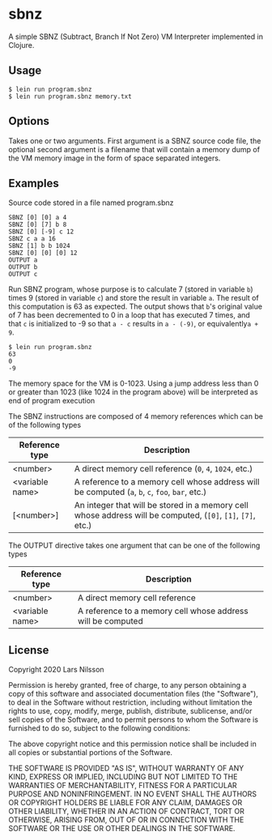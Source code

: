 # sbnz

A simple SBNZ (Subtract, Branch If Not Zero) VM Interpreter implemented in Clojure.

## Usage

    $ lein run program.sbnz
    $ lein run program.sbnz memory.txt

## Options

Takes one or two arguments. First argument is a SBNZ source code file, the optional second argument is a filename that will contain a memory dump of the VM memory image in the form of space separated integers.

## Examples

Source code stored in a file named program.sbnz

    SBNZ [0] [0] a 4
    SBNZ [0] [7] b 8
    SBNZ [0] [-9] c 12
    SBNZ c a a 16
    SBNZ [1] b b 1024
    SBNZ [0] [0] [0] 12
    OUTPUT a
    OUTPUT b
    OUTPUT c

Run SBNZ program, whose purpose is to calculate 7 (stored in variable `b`) times 9 (stored in variable `c`) and store the result in variable `a`. The result of this computation is 63 as expected. The output shows that `b`'s original value of 7 has been decremented to 0 in a loop that has executed 7 times, and that `c` is initialized to -9 so that `a - c` results in `a - (-9)`, or equivalently`a + 9`.

    $ lein run program.sbnz
    63
    0
    -9

The memory space for the VM is 0-1023. Using a jump address less than 0 or greater than 1023 (like 1024 in the program above) will be interpreted as end of program execution

The SBNZ instructions are composed of 4 memory references which can be of the following types

Reference type | Description
---------------|------------
\<number\> | A direct memory cell reference (`0`, `4`, `1024`, etc.)
\<variable name\> | A reference to a memory cell whose address will be computed (`a`, `b`, `c`, `foo`, `bar`, etc.)
\[\<number\>\] | An integer that will be stored in a memory cell whose address will be computed, (`[0]`, `[1]`, `[7]`, etc.)

The OUTPUT directive takes one argument that can be one of the following types

Reference type | Description
---------------|------------
\<number\> | A direct memory cell reference
\<variable name\> | A reference to a memory cell whose address will be computed

## License

Copyright 2020 Lars Nilsson

Permission is hereby granted, free of charge, to any person obtaining a copy of this software and associated documentation files (the "Software"), to deal in the Software without restriction, including without limitation the rights to use, copy, modify, merge, publish, distribute, sublicense, and/or sell copies of the Software, and to permit persons to whom the Software is furnished to do so, subject to the following conditions:

The above copyright notice and this permission notice shall be included in all copies or substantial portions of the Software.

THE SOFTWARE IS PROVIDED "AS IS", WITHOUT WARRANTY OF ANY KIND, EXPRESS OR IMPLIED, INCLUDING BUT NOT LIMITED TO THE WARRANTIES OF MERCHANTABILITY, FITNESS FOR A PARTICULAR PURPOSE AND NONINFRINGEMENT. IN NO EVENT SHALL THE AUTHORS OR COPYRIGHT HOLDERS BE LIABLE FOR ANY CLAIM, DAMAGES OR OTHER LIABILITY, WHETHER IN AN ACTION OF CONTRACT, TORT OR OTHERWISE, ARISING FROM, OUT OF OR IN CONNECTION WITH THE SOFTWARE OR THE USE OR OTHER DEALINGS IN THE SOFTWARE.